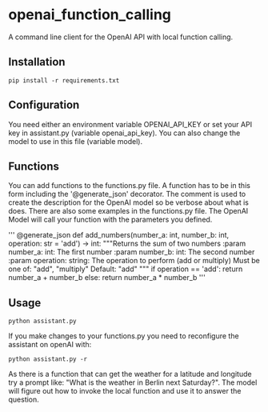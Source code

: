 # openai_function_calling

A command line client for the OpenAI API with local function calling.

## Installation

    pip install -r requirements.txt

## Configuration

You need either an environment variable OPENAI_API_KEY or set your API key in assistant.py (variable openai_api_key).
You can also change the model to use in this file (variable model).

## Functions

You can add functions to the functions.py file. A function has to be in this form including the '@generate_json' decorator.
The comment is used to create the description for the OpenAI model so be verbose about what is does.
There are also some examples in the functions.py file. The OpenAI Model will call your function with the parameters you defined.

'''
@generate_json
def add_numbers(number_a: int, number_b: int, operation: str = 'add') -> int:
    """Returns the sum of two numbers
    :param number_a: int: The first number
    :param number_b: int: The second number
    :param operation: string: The operation to perform (add or multiply)
    Must be one of: "add", "multiply"
    Default: "add"
    """
    if operation == 'add':
        return number_a + number_b
    else:
        return number_a * number_b
'''

## Usage

    python assistant.py

If you make changes to your functions.py you need to reconfigure the assistant on openAI with:

    python assistant.py -r

As there is a function that can get the weather for a latitude and longitude try a prompt like:
"What is the weather in Berlin next Saturday?". The model will figure out how to invoke the local function and use it to answer the question.